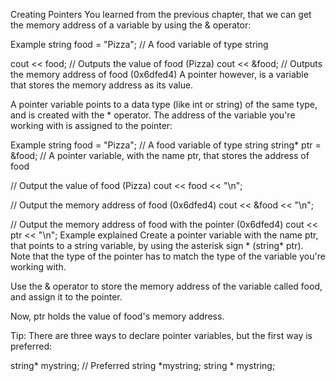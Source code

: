 Creating Pointers
You learned from the previous chapter, that we can get the memory address of a variable by using the & operator:

Example
string food = "Pizza"; // A food variable of type string

cout << food;  // Outputs the value of food (Pizza)
cout << &food; // Outputs the memory address of food (0x6dfed4)
A pointer however, is a variable that stores the memory address as its value.

A pointer variable points to a data type (like int or string) of the same type, and is created with the * operator. The address of the variable you're working with is assigned to the pointer:

Example
string food = "Pizza";  // A food variable of type string
string* ptr = &food;    // A pointer variable, with the name ptr, that stores the address of food

// Output the value of food (Pizza)
cout << food << "\n";

// Output the memory address of food (0x6dfed4)
cout << &food << "\n";

// Output the memory address of food with the pointer (0x6dfed4)
cout << ptr << "\n";
Example explained
Create a pointer variable with the name ptr, that points to a string variable, by using the asterisk sign * (string* ptr). Note that the type of the pointer has to match the type of the variable you're working with.

Use the & operator to store the memory address of the variable called food, and assign it to the pointer.

Now, ptr holds the value of food's memory address.

Tip: There are three ways to declare pointer variables, but the first way is preferred:

string* mystring; // Preferred
string *mystring;
string * mystring;
